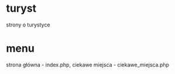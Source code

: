 # turyst
strony o turystyce
# menu
strona główna - index.php, 
ciekawe miejsca - ciekawe_miejsca.php


